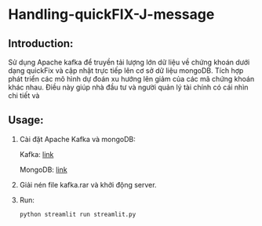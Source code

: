 # Handling-quickFIX-J-message
## Introduction:
Sử dụng Apache kafka để truyền tải lượng lớn dữ liệu về chứng khoán dưới dạng quickFix và cập nhật trực tiếp lên cơ sở dữ liệu mongoDB. Tích hợp phát triển các mô hình dự đoán xu hướng lên giảm của các mã chứng khoán khác nhau. Điều này giúp nhà đầu tư và người quản lý tài chính có cái nhìn chi tiết và
## Usage:
1. Cài đặt Apache Kafka và mongoDB:
   
   Kafka: [link](https://www.bing.com/search?q=apache+kafka+download&filters=dtbk:%22MCFvdmVydmlldyFjZ192NV9kb3dubG9hZCE2ODY2YzAxMy04YjY3LWQ1ZDItNmY4MC1kYTg4OTIzNDQxZDk%3d%22&FORM=DEPNAV)
   
   MongoDB: [link](https://www.bing.com/search?q=mongodb+download&filters=dtbk:%22MCFvdmVydmlldyFjZ192NV9kb3dubG9hZCE3ZmI1MDZhYS1jMGRhLWExNDktOGY4NC1jMDA4MDMwOGFlMzA%3d%22&FORM=DEPNAV)
3. Giải nén file kafka.rar và khởi động server.
4. Run:
   ``` bash
   python streamlit run streamlit.py
   ```
